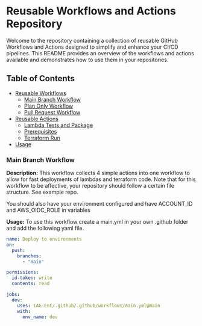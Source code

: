 # Reusable Workflows and Actions Repository

Welcome to the repository containing a collection of reusable GitHub Workflows and Actions designed to simplify and enhance your CI/CD pipelines. This README provides an overview of the workflows and actions available and demonstrates how to use them in your repositories.

## Table of Contents

- [Reusable Workflows](#reusable-workflows)
  - [Main Branch Workflow](#workflow-1)
  - [Plan Only Workflow](#workflow-2)
  - [Pull Request Workflow](#workflow-2)
- [Reusable Actions](#reusable-actions)
  - [Lambda Tests and Package](#action-1)
  - [Prerequisites](#action-2)
  - [Terraform Run](#action-2)
- [Usage](#usage)

### Main Branch Workflow

**Description:** This workflow collects 4 simple actions into one workflow to allow for fast deployments of lambdas and terraform code. Note that for this workflow to be affective, your repository should follow a certain file structure. See example repo. 

You should also have your environment configured and have ACCOUNT_ID and AWS_OIDC_ROLE in variables

**Usage:** To use this workflow create a main.yml in your own .github folder and add the following yaml file.

```yaml
name: Deploy to environments
on:
  push:
    branches:
      - "main"

permissions:
  id-token: write
  contents: read

jobs:
  dev:
    uses: IAG-Ent/.github/.github/workflows/main.yml@main
    with:
      env_name: dev
